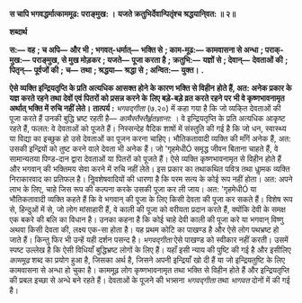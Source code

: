 **स चापि भगवद्धर्मात्काममूढ: पराङ्मुख: ।** **यजते क्रतुभिर्देवान्पितृंश्च श्रद्धयानि्वत: ॥ २॥** 

**शब्दार्थ** 

**स:—** **वह** **; च अपि—** **और भी** **; भगवत्-धर्मात्—** **भक्ति से** **; काम-मूढ:—** **कामवासना से अन्धा** **; पराक्-मुख:—** **पराङ्मुख, से मुख मोड़कर** **; यजते—** **पूजा करता है** **; क्रतुभि:—** **यज्ञों से** **; देवान्—** **देवताओं की** **; पितृन्—** **पूर्वजों की** **;** **च—** **तथा** **; श्रद्धया—** **श्रद्धा से** **; अन्वित:—** **युक्त।** **.** 

**ऐसे व्यक्ति इन्द्रियतृप्ति के प्रति अत्यधिक आसक्त होने के कारण भक्ति से विहीन** **होते हैं, अत: अनेक प्रकार के यज्ञ करते रहने तथा देवों एवं पितरों को प्रसन्न करने के** **लिए बड़े-बड़े व्रत करते रहने पर भी वे कृष्णभावनामृत अर्थात् भक्ति में रुचि नहीं लेते।** **तात्पर्य :** *भगवद्गीता* (७.२०) में कहा गया है कि जो व्यकि्त देवताओं की पूजा करते हैं उनकी बुद्धि भ्रष्ट रहती है— *कामैस्तैस्तैर्हृतज्ञाना:* । वे इन्द्रियतृप्ति के प्रति अत्यधिक आकृष्ट रहते हैं, फलत: वे देवताओं को पूजते हैं। निस्सन्देह वैदिक शाषों में संस्तुति की गई है कि जो धन, स्वास्थ्य या विद्या का इच्छुक हो उसे देवताओं का पूजन करना चाहिए। भौतिकतावादी व्यक्ति की माँगें अनेक हैं, अत: उसकी इन्द्रियों को तुष्ट करने वाले देवता भी अनेक हैं। जो 'गृहमेधीÓ समृद्ध जीवन बिताना चाहते हैं, वे सामान्यतया पिण्ड-दान द्वारा देवताओं या पितरों को पूजते हैं। ऐसे व्यक्ति कृष्णभावनामृत से विहीन होते हैं और भगवान् की भक्तिमय सेवा करने में रुचि नहीं लेते। इस प्रकार का तथाकथित पवित्र तथा धाॢमक व्यक्ति निराकारवाद का प्रतिफल है। निॢवशेषवादियों की धारणा है कि परम सत्य के कोई रूप नहीं होता। अत: अपने लाभ के लिए, चाहे जिस रूप की कल्पना करके उसकी पूजा कर ली जाय। अत: 'गृहमेधीÓ या भौतिकतावादी व्यक्ति कहते हैं कि वे भगवान् की पूजा के लिए किसी देवता की पूजा कर सकते हैं। विशेष रूप से, हिन्दुओं में से, जो लोग मांसाहारी हैं, वे काली की पूजा को वरीयता प्रदान करते हैं, क्योंकि देवी के समक्ष एक बकरे की बलि का विधान है। उनका कहना है कि कोई चाहे देवी काली की पूजा करे या भगवान् विष्णु अथवा किसी देवता की, लक्ष्य एक-सा होता है। यह प्रथम कोटि का पाखण्ड है और ऐसे लोग पथभ्रष्ट हो जाते हैं। किन्तु फिर भी उन्हें यही दर्शन पसन्द है। *भगवद्गीता* ऐसे पाखण्ड को स्वीकार नहीं करती। उसमें स्पष्ट उल्लेख है कि ऐसी विधियाँ बुद्धिभ्रष्ट लोगों के लिए हैं। यहाँ इसी न्याय की पुष्टि की गई है और इसीलिए *काममूढ* शब्द का प्रयोग हुआ है, जिसका अर्थ है, जिसने अपनी इन्द्रियाँ खो दी हैं या जो इन्द्रियतुष्टि के लिए कामवासना से अन्धा हो चुका है। काममूढ़ लोग कृष्णभावनामृत तथा भक्ति से विहीन होते हैं और इन्द्रियतृप्ति की प्रबल इच्छा से अन्धे बने रहते हैं। देवताओं के पूजने की भत्र्सना *भगवद्गीता* तथा *भागवत* दोनों में की गई है।  
